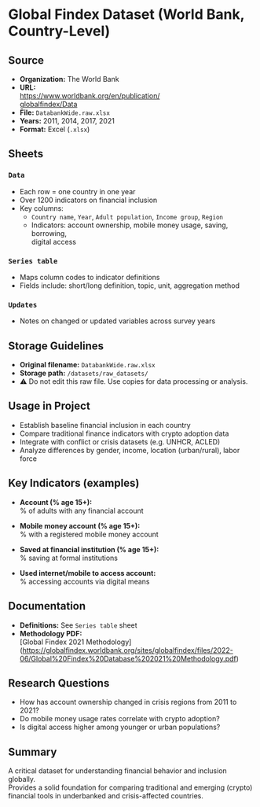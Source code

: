 # Global Findex Dataset (World Bank, Country-Level)

## Source

- **Organization:** The World Bank  
- **URL:**  
  [https://www.worldbank.org/en/publication/  
  globalfindex/Data](https://www.worldbank.org/en/publication/globalfindex/Data)  
- **File:** `DatabankWide.raw.xlsx`  
- **Years:** 2011, 2014, 2017, 2021  
- **Format:** Excel (`.xlsx`)

## Sheets

### `Data`

- Each row = one country in one year  
- Over 1200 indicators on financial inclusion  
- Key columns:  
  - `Country name`, `Year`, `Adult population`, `Income group`, `Region`  
  - Indicators: account ownership, mobile money usage, saving, borrowing,  
    digital access

### `Series table`

- Maps column codes to indicator definitions  
- Fields include: short/long definition, topic, unit, aggregation method

### `Updates`

- Notes on changed or updated variables across survey years

## Storage Guidelines

- **Original filename:** `DatabankWide.raw.xlsx`  
- **Storage path:** `/datasets/raw_datasets/`  
- ⚠️ Do not edit this raw file. Use copies for data processing or analysis.

## Usage in Project

- Establish baseline financial inclusion in each country  
- Compare traditional finance indicators with crypto adoption data  
- Integrate with conflict or crisis datasets (e.g. UNHCR, ACLED)  
- Analyze differences by gender, income, location (urban/rural), labor force

## Key Indicators (examples)

- **Account (% age 15+):**  
  % of adults with any financial account

- **Mobile money account (% age 15+):**  
  % with a registered mobile money account

- **Saved at financial institution (% age 15+):**  
  % saving at formal institutions

- **Used internet/mobile to access account:**  
  % accessing accounts via digital means

## Documentation

- **Definitions:** See `Series table` sheet  
- **Methodology PDF:**  
  [Global Findex 2021 Methodology]  
  (<https://globalfindex.worldbank.org/sites/globalfindex/files/2022-06/Global%20Findex%20Database%202021%20Methodology.pdf>)

## Research Questions

- How has account ownership changed in crisis regions from 2011 to 2021?  
- Do mobile money usage rates correlate with crypto adoption?  
- Is digital access higher among younger or urban populations?

## Summary

A critical dataset for understanding financial behavior and inclusion globally.  
Provides a solid foundation for comparing traditional and emerging (crypto)  
financial tools in underbanked and crisis-affected countries.

